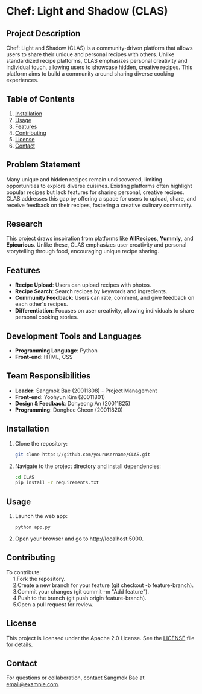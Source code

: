 # Chef: Light and Shadow (CLAS)

## Project Description
Chef: Light and Shadow (CLAS) is a community-driven platform that allows users to share their unique and personal recipes with others. Unlike standardized recipe platforms, CLAS emphasizes personal creativity and individual touch, allowing users to showcase hidden, creative recipes. This platform aims to build a community around sharing diverse cooking experiences.

## Table of Contents
1. [Installation](#installation)
2. [Usage](#usage)
3. [Features](#features)
4. [Contributing](#contributing)
5. [License](#license)
6. [Contact](#contact)

## Problem Statement
Many unique and hidden recipes remain undiscovered, limiting opportunities to explore diverse cuisines. Existing platforms often highlight popular recipes but lack features for sharing personal, creative recipes. CLAS addresses this gap by offering a space for users to upload, share, and receive feedback on their recipes, fostering a creative culinary community.

## Research
This project draws inspiration from platforms like **AllRecipes**, **Yummly**, and **Epicurious**. Unlike these, CLAS emphasizes user creativity and personal storytelling through food, encouraging unique recipe sharing.

## Features
- **Recipe Upload**: Users can upload recipes with photos.
- **Recipe Search**: Search recipes by keywords and ingredients.
- **Community Feedback**: Users can rate, comment, and give feedback on each other's recipes.
- **Differentiation**: Focuses on user creativity, allowing individuals to share personal cooking stories.

## Development Tools and Languages
- **Programming Language**: Python
- **Front-end**: HTML, CSS

## Team Responsibilities
- **Leader**: Sangmok Bae (20011808) - Project Management
- **Front-end**: Yoohyun Kim (20011801)
- **Design & Feedback**: Dohyeong An (20011825)
- **Programming**: Donghee Cheon (20011820)

## Installation
1. Clone the repository:
   ```bash
   git clone https://github.com/yourusername/CLAS.git

2. Navigate to the project directory and install dependencies:
   ```bash
   cd CLAS
   pip install -r requirements.txt

## Usage
1. Launch the web app:
   ```bash
   python app.py
2. Open your browser and go to http://localhost:5000.

## Contributing
To contribute:  
&emsp; 1.Fork the repository.  
&emsp; 2.Create a new branch for your feature (git checkout -b feature-branch).  
&emsp; 3.Commit your changes (git commit -m "Add feature").  
&emsp; 4.Push to the branch (git push origin feature-branch).  
&emsp; 5.Open a pull request for review.  

## License
This project is licensed under the Apache 2.0 License. See the [LICENSE](https://www.apache.org/licenses/LICENSE-2.0) file for details.

## Contact
For questions or collaboration, contact Sangmok Bae at [email@example.com](mailto:example@example.com).

